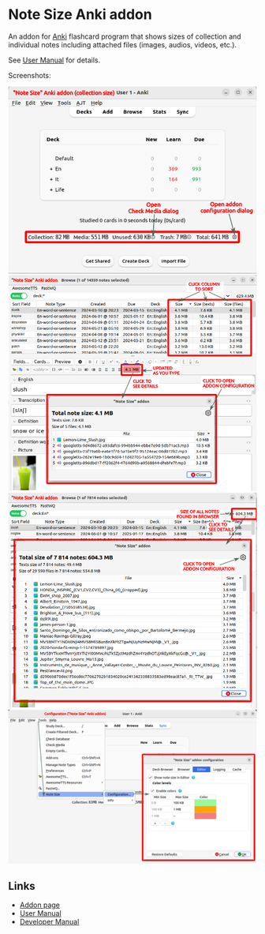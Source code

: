 # Note Size Anki addon

An addon for [Anki](https://apps.ankiweb.net) flashcard program 
that shows sizes of collection and individual notes including attached files (images, audios, videos, etc.).

See [User Manual](docs/user-manual.md) for details.

Screenshots:

![](https://raw.githubusercontent.com/Aleks-Ya/note-size-anki-addon/main/docs/images/collection-size.png)
![](https://raw.githubusercontent.com/Aleks-Ya/note-size-anki-addon/main/docs/images/edit-note.png)
![](https://raw.githubusercontent.com/Aleks-Ya/note-size-anki-addon/main/docs/images/notes-size.png)
![](https://raw.githubusercontent.com/Aleks-Ya/note-size-anki-addon/main/docs/images/open-config.png)

## Links

- [Addon page](https://ankiweb.net/shared/info/1188705668)
- [User Manual](docs/user-manual.md)
- [Developer Manual](docs/developer-manual.md)
